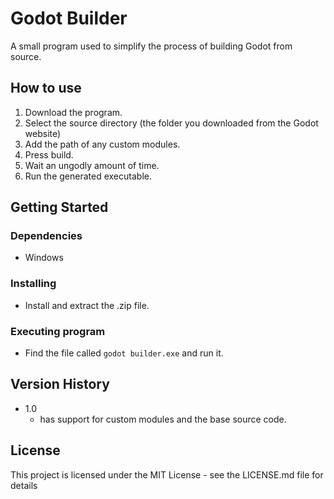 # Godot Builder

A small program used to simplify the process of building Godot from source.

## How to use

1. Download the program.
2. Select the source directory (the folder you downloaded from the Godot website)
3. Add the path of any custom modules.
4. Press build.
5. Wait an ungodly amount of time.
6. Run the generated executable.

## Getting Started

### Dependencies

* Windows

### Installing

* Install and extract the .zip file.

### Executing program

* Find the file called `godot builder.exe` and run it.

## Version History

* 1.0
  * has support for custom modules and the base source code.

## License

This project is licensed under the MIT License - see the LICENSE.md file for details
